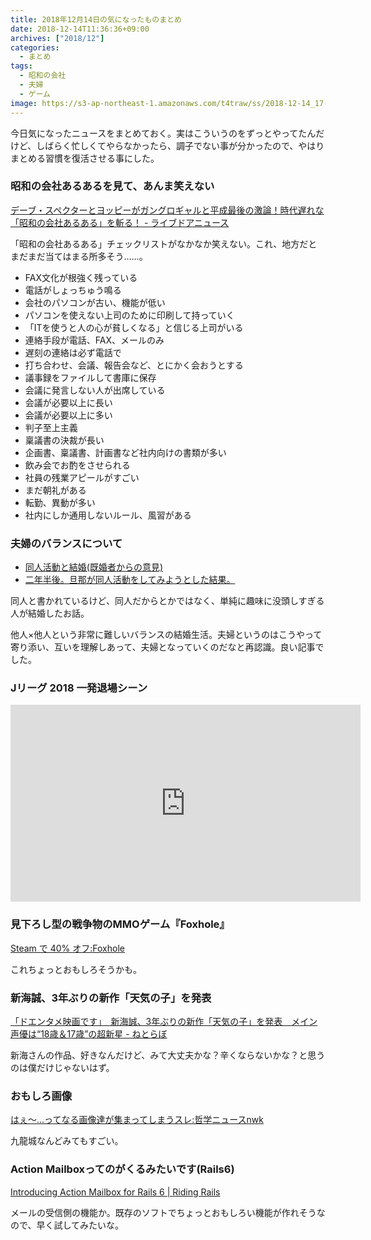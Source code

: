 ```yaml
---
title: 2018年12月14日の気になったものまとめ
date: 2018-12-14T11:36:36+09:00
archives: ["2018/12"]
categories:
  - まとめ
tags:
  - 昭和の会社
  - 夫婦
  - ゲーム
image: https://s3-ap-northeast-1.amazonaws.com/t4traw/ss/2018-12-14_17-12-35.png
---
```

今日気になったニュースをまとめておく。実はこういうのをずっとやってたんだけど、しばらく忙しくてやらなかったら、調子でない事が分かったので、やはりまとめる習慣を復活させる事にした。

<!--more-->

### 昭和の会社あるあるを見て、あんま笑えない

[デーブ・スペクターとヨッピーがガングロギャルと平成最後の激論！時代遅れな「昭和の会社あるある」を斬る！ - ライブドアニュース](http://news.livedoor.com/article/detail/15629978/)

「昭和の会社あるある」チェックリストがなかなか笑えない。これ、地方だとまだまだ当てはまる所多そう……。

  - FAX文化が根強く残っている
  - 電話がしょっちゅう鳴る
  - 会社のパソコンが古い、機能が低い
  - パソコンを使えない上司のために印刷して持っていく
  - 「ITを使うと人の心が貧しくなる」と信じる上司がいる
  - 連絡手段が電話、FAX、メールのみ
  - 遅刻の連絡は必ず電話で
  - 打ち合わせ、会議、報告会など、とにかく会おうとする
  - 議事録をファイルして書庫に保存
  - 会議に発言しない人が出席している
  - 会議が必要以上に長い
  - 会議が必要以上に多い
  - 判子至上主義
  - 稟議書の決裁が長い
  - 企画書、稟議書、計画書など社内向けの書類が多い
  - 飲み会でお酌をさせられる
  - 社員の残業アピールがすごい
  - まだ朝礼がある
  - 転勤、異動が多い
  - 社内にしか通用しないルール、風習がある

### 夫婦のバランスについて

  - [同人活動と結婚(既婚者からの意見)](https://anond.hatelabo.jp/20160622100234)
  - [二年半後。旦那が同人活動をしてみようとした結果。](https://anond.hatelabo.jp/20181213162650)

同人と書かれているけど、同人だからとかではなく、単純に趣味に没頭しすぎる人が結婚したお話。

他人×他人という非常に難しいバランスの結婚生活。夫婦というのはこうやって寄り添い、互いを理解しあって、夫婦となっていくのだなと再認識。良い記事でした。

### Jリーグ 2018 一発退場シーン

<iframe width="560" height="315" src="https://www.youtube.com/embed/tF_0YUAWenc" frameborder="0" allow="accelerometer; autoplay; encrypted-media; gyroscope; picture-in-picture" allowfullscreen></iframe>

### 見下ろし型の戦争物のMMOゲーム『Foxhole』

[Steam で 40% オフ:Foxhole](https://store.steampowered.com/app/505460/Foxhole/)

これちょっとおもしろそうかも。

### 新海誠、3年ぶりの新作「天気の子」を発表

[「ドエンタメ映画です」　新海誠、3年ぶりの新作「天気の子」を発表　メイン声優は“18歳＆17歳”の超新星 - ねとらぼ](http://nlab.itmedia.co.jp/nl/articles/1812/14/news129.html)

新海さんの作品、好きなんだけど、みて大丈夫かな？辛くならないかな？と思うのは僕だけじゃないはず。

### おもしろ画像

[はぇ～...ってなる画像達が集まってしまうスレ:哲学ニュースnwk](http://blog.livedoor.jp/nwknews/archives/5435633.html)

九龍城なんどみてもすごい。

### Action Mailboxってのがくるみたいです(Rails6)

[Introducing Action Mailbox for Rails 6 | Riding Rails](https://weblog.rubyonrails.org/2018/12/13/introducing-action-mailbox-for-rails-6/)

メールの受信側の機能か。既存のソフトでちょっとおもしろい機能が作れそうなので、早く試してみたいな。

